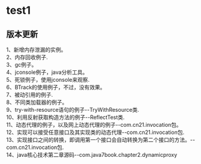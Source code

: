 # test1
## 版本更新
1、新增内存泄漏的实例。<br>
2、内存回收例子.<br>
3、gc例子。<br>
4、jconsole例子，java分析工具。<br>
5、死锁例子，使用jconsole来观察.<br>
6、BTrack的使用例子，不过，没有效果。<br>
7、被动引用的例子.<br>
8、不同类加载器的例子。<br>
9、try-with-resource语句的例子--TryWithResource类.<br>
10、利用反射获取构造方法的例子--ReflectTest类.<br>
11、动态代理的例子，以及网上动态代理的例子--com.cn21.invocation包。<br>
12、实现可以接受任意接口及其实现类的动态代理--com.cn21.invocation包.<br>
13、实现接口之间的转换，即调用第一个接口会自动转换为第二个接口的方法。--com.cn21.invocation包.<br>
14、java核心技术第二章源码--com.java7book.chapter2.dynamicproxy
